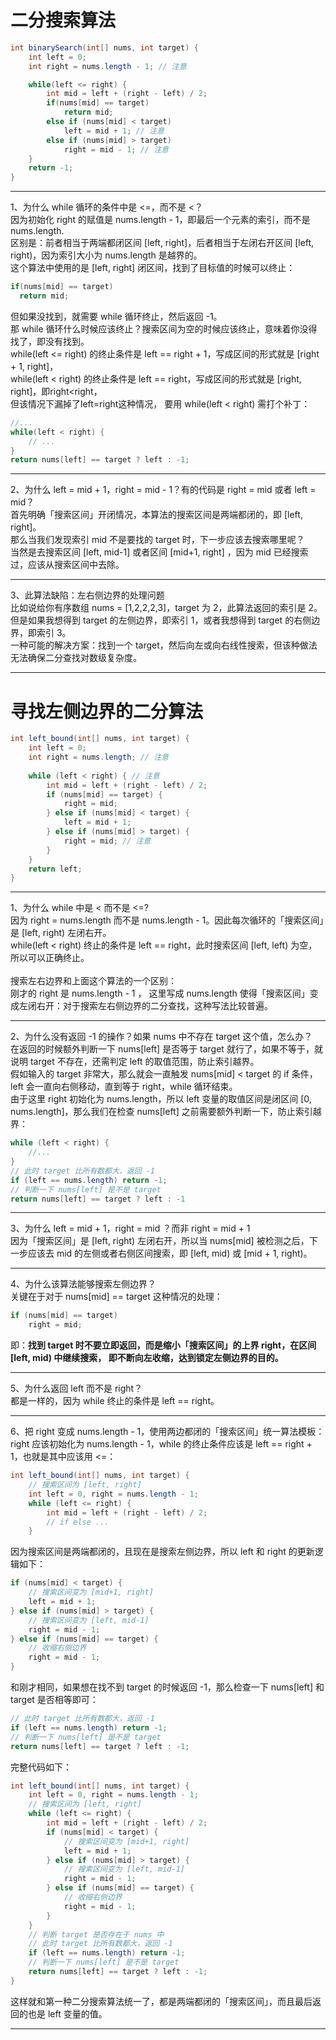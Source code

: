 # 二分搜索算法

```java
int binarySearch(int[] nums, int target) {
    int left = 0; 
    int right = nums.length - 1; // 注意

    while(left <= right) {
        int mid = left + (right - left) / 2;
        if(nums[mid] == target)
            return mid; 
        else if (nums[mid] < target)
            left = mid + 1; // 注意
        else if (nums[mid] > target)
            right = mid - 1; // 注意
    }
    return -1;
}
```

---

1、为什么 while 循环的条件中是 <=，而不是 <？</br>
 因为初始化 right 的赋值是 nums.length - 1，即最后一个元素的索引，而不是 nums.length.</br>
 区别是：前者相当于两端都闭区间 [left, right]，后者相当于左闭右开区间 [left, right)，因为索引大小为 nums.length 是越界的。 </br>
 这个算法中使用的是 [left, right] 闭区间，找到了目标值的时候可以终止：</br>
```java
if(nums[mid] == target) 
  return mid; 
```
但如果没找到，就需要 while 循环终止，然后返回 -1。</br>
那 while 循环什么时候应该终止？搜索区间为空的时候应该终止，意味着你没得找了，即没有找到。</br>
while(left <= right) 的终止条件是 left == right + 1，写成区间的形式就是 [right + 1, right]，</br>
while(left < right) 的终止条件是 left == right，写成区间的形式就是 [right, right]，即right<right，</br>
但该情况下漏掉了left=right这种情况， 要用 while(left < right) 需打个补丁：
```java
//...
while(left < right) {
    // ...
}
return nums[left] == target ? left : -1;
```

---

2、为什么 left = mid + 1，right = mid - 1？有的代码是 right = mid 或者 left = mid？</br>
首先明确「搜索区间」开闭情况，本算法的搜索区间是两端都闭的，即 [left, right]。</br>
那么当我们发现索引 mid 不是要找的 target 时，下一步应该去搜索哪里呢？</br>
当然是去搜索区间 [left, mid-1] 或者区间 [mid+1, right] ，因为 mid 已经搜索过，应该从搜索区间中去除。

---

3、此算法缺陷：左右侧边界的处理问题</br>
比如说给你有序数组 nums = [1,2,2,2,3]，target 为 2，此算法返回的索引是 2。</br>
但是如果我想得到 target 的左侧边界，即索引 1，或者我想得到 target 的右侧边界，即索引 3。</br>
一种可能的解决方案：找到一个 target，然后向左或向右线性搜索，但该种做法无法确保二分查找对数级复杂度。

---

# 寻找左侧边界的二分算法

```java
int left_bound(int[] nums, int target) {
    int left = 0;
    int right = nums.length; // 注意
    
    while (left < right) { // 注意
        int mid = left + (right - left) / 2;
        if (nums[mid] == target) {
            right = mid;
        } else if (nums[mid] < target) {
            left = mid + 1;
        } else if (nums[mid] > target) {
            right = mid; // 注意
        }
    }
    return left;
}
```

---

1、为什么 while 中是 < 而不是 <=? </br>
因为 right = nums.length 而不是 nums.length - 1。因此每次循环的「搜索区间」是 [left, right) 左闭右开。</br>
while(left < right) 终止的条件是 left == right，此时搜索区间 [left, left) 为空，所以可以正确终止。</br>
</br>
搜索左右边界和上面这个算法的一个区别：</br>
刚才的 right 是 nums.length - 1 ， 这里写成 nums.length 使得「搜索区间」变成左闭右开：对于搜索左右侧边界的二分查找，这种写法比较普遍。

---

2、为什么没有返回 -1 的操作？如果 nums 中不存在 target 这个值，怎么办？</br>
在返回的时候额外判断一下 nums[left] 是否等于 target 就行了，如果不等于，就说明 target 不存在，还需判定 left 的取值范围，防止索引越界。</br>
假如输入的 target 非常大，那么就会一直触发 nums[mid] < target 的 if 条件，left 会一直向右侧移动，直到等于 right，while 循环结束。</br>
由于这里 right 初始化为 nums.length，所以 left 变量的取值区间是闭区间 [0, nums.length]，那么我们在检查 nums[left] 之前需要额外判断一下，防止索引越界：
```java
while (left < right) {
    //...
}
// 此时 target 比所有数都大，返回 -1
if (left == nums.length) return -1;
// 判断一下 nums[left] 是不是 target
return nums[left] == target ? left : -1
```

---

3、为什么 left = mid + 1，right = mid ？而非 right = mid + 1</br>
因为「搜索区间」是 [left, right) 左闭右开，所以当 nums[mid] 被检测之后，下一步应该去 mid 的左侧或者右侧区间搜索，即 [left, mid) 或 [mid + 1, right)。

---

4、为什么该算法能够搜索左侧边界？</br>
关键在于对于 nums[mid] == target 这种情况的处理：</br>
```java
if (nums[mid] == target)
    right = mid;
```
即：**找到 target 时不要立即返回，而是缩小「搜索区间」的上界 right，在区间 [left, mid) 中继续搜索， 即不断向左收缩，达到锁定左侧边界的目的。**

---

5、为什么返回 left 而不是 right？</br>
都是一样的，因为 while 终止的条件是 left == right。

---

6、把 right 变成 nums.length - 1，使用两边都闭的「搜索区间」统一算法模板：</br>
 right 应该初始化为 nums.length - 1，while 的终止条件应该是 left == right + 1，也就是其中应该用 <=：
```java
int left_bound(int[] nums, int target) {
    // 搜索区间为 [left, right]
    int left = 0, right = nums.length - 1;
    while (left <= right) {
        int mid = left + (right - left) / 2;
        // if else ...
    }
```

因为搜索区间是两端都闭的，且现在是搜索左侧边界，所以 left 和 right 的更新逻辑如下：</br>

```java
if (nums[mid] < target) {
    // 搜索区间变为 [mid+1, right]
    left = mid + 1;
} else if (nums[mid] > target) {
    // 搜索区间变为 [left, mid-1]
    right = mid - 1;
} else if (nums[mid] == target) {
    // 收缩右侧边界
    right = mid - 1;
}
```

和刚才相同，如果想在找不到 target 的时候返回 -1，那么检查一下 nums[left] 和 target 是否相等即可：

```java
// 此时 target 比所有数都大，返回 -1
if (left == nums.length) return -1;
// 判断一下 nums[left] 是不是 target
return nums[left] == target ? left : -1;
```

完整代码如下：

```java
int left_bound(int[] nums, int target) {
    int left = 0, right = nums.length - 1;
    // 搜索区间为 [left, right]
    while (left <= right) {
        int mid = left + (right - left) / 2;
        if (nums[mid] < target) {
            // 搜索区间变为 [mid+1, right]
            left = mid + 1;
        } else if (nums[mid] > target) {
            // 搜索区间变为 [left, mid-1]
            right = mid - 1;
        } else if (nums[mid] == target) {
            // 收缩右侧边界
            right = mid - 1;
        }
    }
    // 判断 target 是否存在于 nums 中
    // 此时 target 比所有数都大，返回 -1
    if (left == nums.length) return -1;
    // 判断一下 nums[left] 是不是 target
    return nums[left] == target ? left : -1;
}
```

这样就和第一种二分搜索算法统一了，都是两端都闭的「搜索区间」，而且最后返回的也是 left 变量的值。

---
